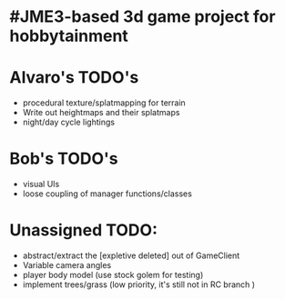 #JME3-based 3d game project for hobbytainment
=======

Alvaro's  TODO's
===
* procedural texture/splatmapping for terrain
* Write out heightmaps and their splatmaps
* night/day cycle lightings

Bob's TODO's
===
* visual UIs
* loose coupling of manager functions/classes



Unassigned TODO:
===
* abstract/extract the [expletive deleted] out of GameClient
* Variable camera angles
* player body model (use stock golem for testing)
* implement trees/grass (low priority, it's still not in RC branch )
